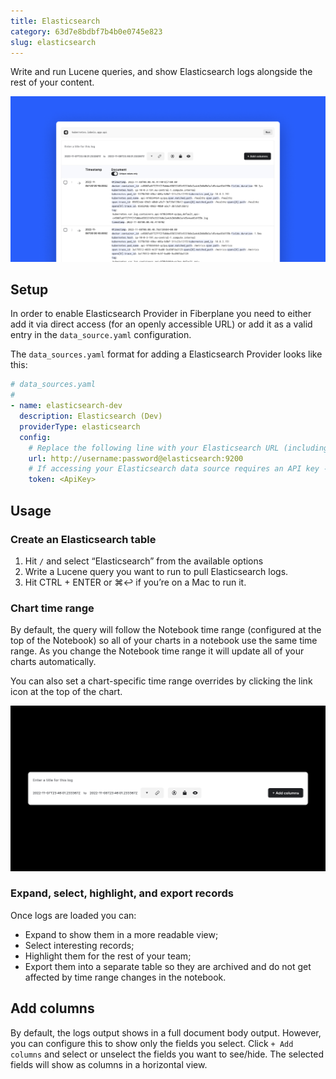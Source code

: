 ```yaml
---
title: Elasticsearch
category: 63d7e8bdbf7b4b0e0745e823
slug: elasticsearch
---
```


Write and run Lucene queries, and show Elasticsearch logs alongside the rest of your content.

![Elasticsearch](/docs/providers/Elasticsearch/elasticsearch.png)

## Setup

In order to enable Elasticsearch Provider in Fiberplane you need to either add it via direct access (for an openly accessible URL) or add it as a valid entry in the `data_source.yaml` configuration.

The `data_sources.yaml` format for adding a Elasticsearch Provider looks like this:

```yaml
# data_sources.yaml
#
- name: elasticsearch-dev
  description: Elasticsearch (Dev)
  providerType: elasticsearch
  config:
    # Replace the following line with your Elasticsearch URL (including Basic Auth) and port
    url: http://username:password@elasticsearch:9200
    # If accessing your Elasticsearch data source requires an API key - add it here
    token: <ApiKey>
```

## Usage

### Create an Elasticsearch table

1. Hit `/` and select “Elasticsearch” from the available options
2. Write a Lucene query you want to run to pull Elasticsearch logs.
3. Hit CTRL + ENTER or ⌘↩︎ if you’re on a Mac to run it.

### Chart time range

By default, the query will follow the Notebook time range (configured at the top of the Notebook) so all of your charts in a notebook use the same time range. As you change the Notebook time range it will update all of your charts automatically.

You can also set a chart-specific time range overrides by clicking the link icon at the top of the chart.

![Elasticsearch query](/docs/providers/Elasticsearch/elastic-query.png)

### Expand, select, highlight, and export records

Once logs are loaded you can:

- Expand to show them in a more readable view;
- Select interesting records;
- Highlight them for the rest of your team;
- Export them into a separate table so they are archived and do not get affected by time range changes in the notebook.

## Add columns

By default, the logs output shows in a full document body output. However, you can configure this to show only the fields you select. Click `+ Add columns` and select or unselect the fields you want to see/hide. The selected fields will show as columns in a horizontal view.
